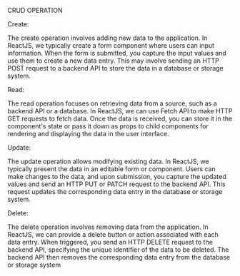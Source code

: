 CRUD OPERATION

Create: 

The create operation involves adding new data to the application. 
In ReactJS, we typically create a form component where users can input information. 
When the form is submitted, you capture the input values and use them to create a new data entry. 
This may involve sending an HTTP POST request to a backend API to store the data in a database or storage system.

Read: 

The read operation focuses on retrieving data from a source, such as a backend API or a database. 
In ReactJS, we can use  Fetch API to make HTTP GET requests to fetch data. 
Once the data is received, you can store it in the component's state or pass it down as props to child components for rendering and displaying the data in the user interface.

Update: 

The update operation allows modifying existing data.
In ReactJS, we typically present the data in an editable form or component. 
Users can make changes to the data, and upon submission, you capture the updated values and send an HTTP PUT or PATCH request to the backend API. 
This request updates the corresponding data entry in the database or storage system.

Delete: 

The delete operation involves removing data from the application. 
In ReactJS, we can provide a delete button or action associated with each data entry. 
When triggered, you send an HTTP DELETE request to the backend API, specifying the unique identifier of the data to be deleted. 
The backend API then removes the corresponding data entry from the database or storage system
